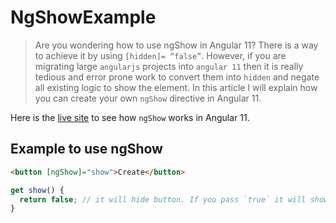 # NgShowExample

> Are you wondering how to use ngShow in Angular 11? There is a way to achieve it by using `[hidden]= “false”`. However, if you are migrating large `angularjs` projects into `angular 11` then it is really tedious and error prone work to convert them into `hidden` and negate all existing logic to show the element. In this article I will explain how you can create your own `ngShow` directive in Angular 11.

Here is the [live site](http://www.rupeshtiwari.com/ng-show-angular11/) to see how `ngShow` works in Angular 11.

## Example to use ngShow

```html
<button [ngShow]="show">Create</button>
```

```ts
get show() {
  return false; // it will hide button. If you pass `true` it will show button.
}
```
